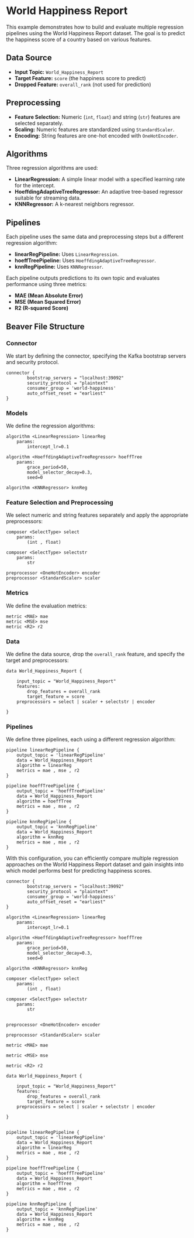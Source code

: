 # World Happiness Report

This example demonstrates how to build and evaluate multiple regression pipelines using the World Happiness Report dataset. The goal is to predict the happiness score of a country based on various features.

## Data Source

- **Input Topic:** `World_Happiness_Report`
- **Target Feature:** `score` (the happiness score to predict)
- **Dropped Feature:** `overall_rank` (not used for prediction)

## Preprocessing

- **Feature Selection:** Numeric (`int`, `float`) and string (`str`) features are selected separately.
- **Scaling:** Numeric features are standardized using `StandardScaler`.
- **Encoding:** String features are one-hot encoded with `OneHotEncoder`.

## Algorithms

Three regression algorithms are used:

- **LinearRegression:** A simple linear model with a specified learning rate for the intercept.
- **HoeffdingAdaptiveTreeRegressor:** An adaptive tree-based regressor suitable for streaming data.
- **KNNRegressor:** A k-nearest neighbors regressor.

## Pipelines

Each pipeline uses the same data and preprocessing steps but a different regression algorithm:

- **linearRegPipeline:** Uses `LinearRegression`.
- **hoeffTreePipeline:** Uses `HoeffdingAdaptiveTreeRegressor`.
- **knnRegPipeline:** Uses `KNNRegressor`.

Each pipeline outputs predictions to its own topic and evaluates performance using three metrics:

- **MAE (Mean Absolute Error)**
- **MSE (Mean Squared Error)**
- **R2 (R-squared Score)**

## Beaver File Structure

### Connector

We start by defining the connector, specifying the Kafka bootstrap servers and security protocol.

```
connector {
        bootstrap_servers = "localhost:39092"
        security_protocol = "plaintext"
        consumer_group = 'world-happiness'
        auto_offset_reset = "earliest"
}
```

### Models

We define the regression algorithms:

```
algorithm <LinearRegression> linearReg
    params:
        intercept_lr=0.1

algorithm <HoeffdingAdaptiveTreeRegressor> hoeffTree
    params:
        grace_period=50,
        model_selector_decay=0.3,
        seed=0

algorithm <KNNRegressor> knnReg
```

### Feature Selection and Preprocessing

We select numeric and string features separately and apply the appropriate preprocessors:

```
composer <SelectType> select
    params:
        (int , float)

composer <SelectType> selectstr
    params:
        str

preprocessor <OneHotEncoder> encoder
preprocessor <StandardScaler> scaler
```

### Metrics

We define the evaluation metrics:

```
metric <MAE> mae
metric <MSE> mse
metric <R2> r2
```

### Data

We define the data source, drop the `overall_rank` feature, and specify the target and preprocessors:

```
data World_Happiness_Report {

    input_topic = "World_Happiness_Report"
    features:
        drop_features = overall_rank
        target_feature = score
    preprocessors = select | scaler + selectstr | encoder

}
```

### Pipelines

We define three pipelines, each using a different regression algorithm:

```
pipeline linearRegPipeline {
    output_topic = 'linearRegPipeline'
    data = World_Happiness_Report
    algorithm = linearReg
    metrics = mae , mse , r2
}

pipeline hoeffTreePipeline {
    output_topic = 'hoeffTreePipeline'
    data = World_Happiness_Report
    algorithm = hoeffTree
    metrics = mae , mse , r2
}

pipeline knnRegPipeline {
    output_topic = 'knnRegPipeline'
    data = World_Happiness_Report
    algorithm = knnReg
    metrics = mae , mse , r2
}

```

With this configuration, you can efficiently compare multiple regression approaches on the World Happiness Report dataset and gain insights into which model performs best for predicting happiness scores.

```
connector {
        bootstrap_servers = "localhost:39092"
        security_protocol = "plaintext"
        consumer_group = 'world-happiness'
        auto_offset_reset = "earliest"
}

algorithm <LinearRegression> linearReg
    params:
        intercept_lr=0.1

algorithm <HoeffdingAdaptiveTreeRegressor> hoeffTree
    params:
        grace_period=50,
        model_selector_decay=0.3,
        seed=0

algorithm <KNNRegressor> knnReg

composer <SelectType> select
    params:
        (int , float)

composer <SelectType> selectstr
    params:
        str


preprocessor <OneHotEncoder> encoder

preprocessor <StandardScaler> scaler

metric <MAE> mae

metric <MSE> mse

metric <R2> r2

data World_Happiness_Report {

    input_topic = "World_Happiness_Report"
    features:
        drop_features = overall_rank
        target_feature = score
    preprocessors = select | scaler + selectstr | encoder

}


pipeline linearRegPipeline {
    output_topic = 'linearRegPipeline'
    data = World_Happiness_Report
    algorithm = linearReg
    metrics = mae , mse , r2
}

pipeline hoeffTreePipeline {
    output_topic = 'hoeffTreePipeline'
    data = World_Happiness_Report
    algorithm = hoeffTree
    metrics = mae , mse , r2
}

pipeline knnRegPipeline {
    output_topic = 'knnRegPipeline'
    data = World_Happiness_Report
    algorithm = knnReg
    metrics = mae , mse , r2
}
```
